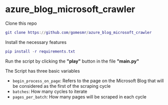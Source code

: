 # azure_blog_microsoft_crawler

Clone this repo
```lua
git clone https://github.com/gomesmr/azure_blog_microsoft_crawler
```
Install the necessary features
```lua
pip install -r requirements.txt
```

Run the script by clicking the **"play"**  button in the file **"main.py"**

The Script has three basic variables
- `begin_process_on_page`: Refers to the page on the Microsoft Blog that will be considered as the first of the scraping cycle
- `batches`: How many cycles to iterate
- `pages_per_batch`: How many pages will be scraped in each cycle

